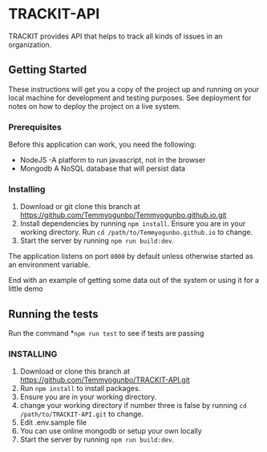 # TRACKIT-API

TRACKIT provides API that helps to track all kinds of issues in an organization. 

## Getting Started

These instructions will get you a copy of the project up and running on your local machine for development and testing purposes. See deployment for notes on how to deploy the project on a live system.

### Prerequisites

Before this application can work, you need the following:
- NodeJS -A platform to run javascript, not in the browser
- Mongodb A NoSQL database that will persist data

### Installing

1. Download or git clone this branch at https://github.com/Temmyogunbo/Temmyogunbo.github.io.git
2. Install dependencies by running `npm install`. Ensure you are in your working directory. Run `cd /path/to/Temmyogunbo.github.io` to change.
3. Start the server by running `npm run build:dev`.

The application listens on port `8000` by default unless otherwise started as an environment variable.

End with an example of getting some data out of the system or using it for a little demo

## Running the tests
Run the command
*`npm run test` to see if tests are passing

### INSTALLING
1. Download or clone this branch at https://github.com/Temmyogunbo/TRACKIT-API.git
2. Run `npm install` to install packages. 
3. Ensure you are in your working directory.
4. change your working directory if number three is false by running `cd /path/to/TRACKIT-API.git` to change.
4. Edit .env.sample file
5. You can use online mongodb or setup your own locally
6. Start the server by running `npm run build:dev`.
